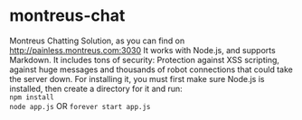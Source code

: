 # montreus-chat
Montreus Chatting Solution, as you can find on http://painless.montreus.com:3030
It works with Node.js, and supports Markdown. It includes tons of security: Protection against XSS scripting, against huge messages and thousands of robot connections that could take the server down.
For installing it, you must first make sure Node.js is installed, then create a directory for it and run:
<br>
  `npm install`
<br>
  `node app.js` OR `forever start app.js`
